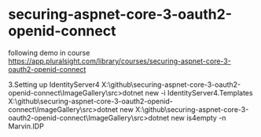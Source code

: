 # securing-aspnet-core-3-oauth2-openid-connect
following demo in course https://app.pluralsight.com/library/courses/securing-aspnet-core-3-oauth2-openid-connect

3.Setting up IdentityServer4
X:\github\securing-aspnet-core-3-oauth2-openid-connect\ImageGallery\src>dotnet new -i IdentityServer4.Templates 
X:\github\securing-aspnet-core-3-oauth2-openid-connect\ImageGallery\src>dotnet new 
X:\github\securing-aspnet-core-3-oauth2-openid-connect\ImageGallery\src>dotnet new is4empty -n Marvin.IDP 

